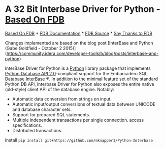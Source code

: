 # A 32 Bit Interbase Driver for Python - [Based On FDB](http://www.firebirdsql.org/en/devel-python-driver/)

[Based On FDB](http://www.firebirdsql.org/en/devel-python-driver/) \*
[FDB Documentation](http://fdb.readthedocs.io/en/v2.0/) \* 
[FDB Source](https://github.com/FirebirdSQL/fdb) \* 
[Say Thanks to FDB](https://saythanks.io/to/pcisar)

Changes implemented are based on the blog post
[InterBase and Python (Gabe Goldfield - October 2 2015)]
(https://community.idera.com/developer-tools/b/blog/posts/interbase-and-python)

InterBase Driver for Python is a [Python](http://python.org) library package that implements
[Python Database API 2.0](http://www.python.org/dev/peps/pep-0249/)-compliant support for
the Embarcadero SQL Database
[InterBase](http://www.firebirdsql.org) ®. In addition to the minimal
feature set of the standard Python DB API, Interbase Driver for Python also exposes the entire
native (old-style) client API of the database engine. Notably:

  - Automatic data conversion from strings on input.
  - Automatic input/output conversions of textual data between UNICODE
    and database character sets.
  - Support for prepared SQL statements.
  - Multiple independent transactions per single connection.
    access specifications.
  - Distributed transactions.

Install
`pip install git+https://github.com/mknapper1/Python-Interbase`
